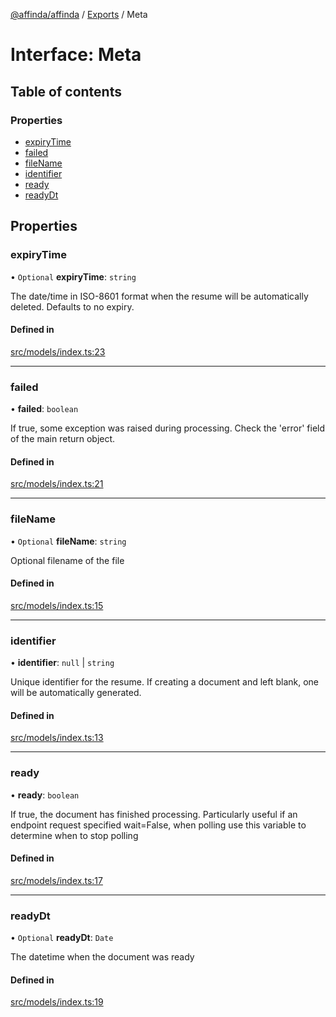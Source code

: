 [@affinda/affinda](../README.md) / [Exports](../modules.md) / Meta

# Interface: Meta

## Table of contents

### Properties

- [expiryTime](Meta.md#expirytime)
- [failed](Meta.md#failed)
- [fileName](Meta.md#filename)
- [identifier](Meta.md#identifier)
- [ready](Meta.md#ready)
- [readyDt](Meta.md#readydt)

## Properties

### expiryTime

• `Optional` **expiryTime**: `string`

The date/time in ISO-8601 format when the resume will be automatically deleted.  Defaults to no expiry.

#### Defined in

[src/models/index.ts:23](https://github.com/affinda/affinda-typescript/blob/12596da/src/models/index.ts#L23)

___

### failed

• **failed**: `boolean`

If true, some exception was raised during processing. Check the 'error' field of the main return object.

#### Defined in

[src/models/index.ts:21](https://github.com/affinda/affinda-typescript/blob/12596da/src/models/index.ts#L21)

___

### fileName

• `Optional` **fileName**: `string`

Optional filename of the file

#### Defined in

[src/models/index.ts:15](https://github.com/affinda/affinda-typescript/blob/12596da/src/models/index.ts#L15)

___

### identifier

• **identifier**: ``null`` \| `string`

Unique identifier for the resume. If creating a document and left blank, one will be automatically generated.

#### Defined in

[src/models/index.ts:13](https://github.com/affinda/affinda-typescript/blob/12596da/src/models/index.ts#L13)

___

### ready

• **ready**: `boolean`

If true, the document has finished processing. Particularly useful if an endpoint request specified wait=False, when polling use this variable to determine when to stop polling

#### Defined in

[src/models/index.ts:17](https://github.com/affinda/affinda-typescript/blob/12596da/src/models/index.ts#L17)

___

### readyDt

• `Optional` **readyDt**: `Date`

The datetime when the document was ready

#### Defined in

[src/models/index.ts:19](https://github.com/affinda/affinda-typescript/blob/12596da/src/models/index.ts#L19)
